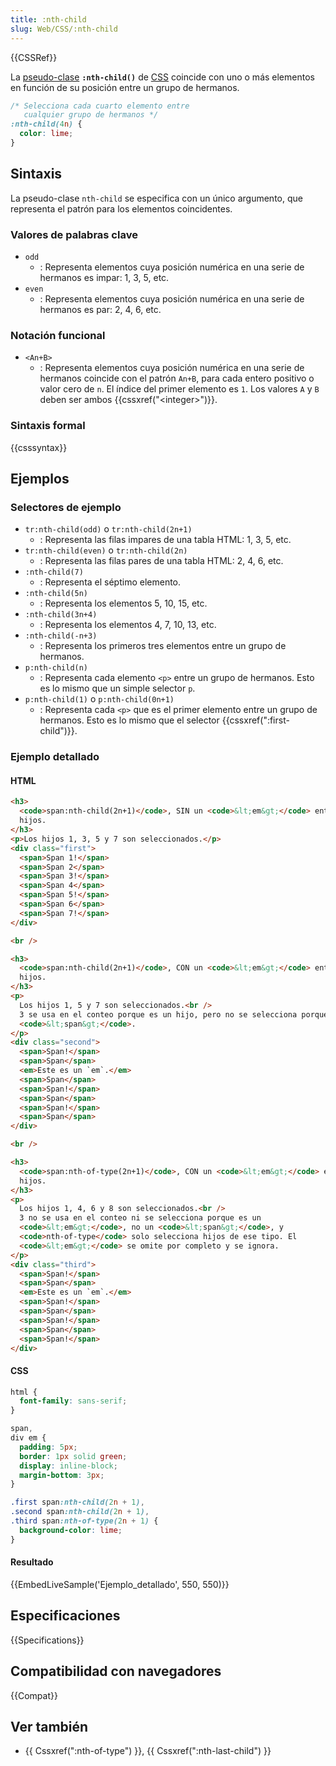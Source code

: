 ```yaml
---
title: :nth-child
slug: Web/CSS/:nth-child
---
```


{{CSSRef}}

La [pseudo-clase](/es/docs/Web/CSS) **`:nth-child()`** de [CSS](/es/docs/Web/CSS) coincide con uno o más elementos en función de su posición entre un grupo de hermanos.

```css
/* Selecciona cada cuarto elemento entre
   cualquier grupo de hermanos */
:nth-child(4n) {
  color: lime;
}
```

## Sintaxis

La pseudo-clase `nth-child` se especifica con un único argumento, que representa el patrón para los elementos coincidentes.

### Valores de palabras clave

- `odd`
  - : Representa elementos cuya posición numérica en una serie de hermanos es impar: 1, 3, 5, etc.
- `even`
  - : Representa elementos cuya posición numérica en una serie de hermanos es par: 2, 4, 6, etc.

### Notación funcional

- `<An+B>`
  - : Representa elementos cuya posición numérica en una serie de hermanos coincide con el patrón `An+B`, para cada entero positivo o valor cero de `n`. El índice del primer elemento es `1`. Los valores `A` y `B` deben ser ambos {{cssxref("&lt;integer&gt;")}}.

### Sintaxis formal

{{csssyntax}}

## Ejemplos

### Selectores de ejemplo

- `tr:nth-child(odd)` o `tr:nth-child(2n+1)`
  - : Representa las filas impares de una tabla HTML: 1, 3, 5, etc.
- `tr:nth-child(even)` o `tr:nth-child(2n)`
  - : Representa las filas pares de una tabla HTML: 2, 4, 6, etc.
- `:nth-child(7)`
  - : Representa el séptimo elemento.
- `:nth-child(5n)`
  - : Representa los elementos 5, 10, 15, etc.
- `:nth-child(3n+4)`
  - : Representa los elementos 4, 7, 10, 13, etc.
- `:nth-child(-n+3)`
  - : Representa los primeros tres elementos entre un grupo de hermanos.
- `p:nth-child(n)`
  - : Representa cada elemento `<p>` entre un grupo de hermanos. Esto es lo mismo que un simple selector `p`.
- `p:nth-child(1)` o `p:nth-child(0n+1)`
  - : Representa cada `<p>` que es el primer elemento entre un grupo de hermanos. Esto es lo mismo que el selector {{cssxref(":first-child")}}.

### Ejemplo detallado

#### HTML

```html
<h3>
  <code>span:nth-child(2n+1)</code>, SIN un <code>&lt;em&gt;</code> entre los
  hijos.
</h3>
<p>Los hijos 1, 3, 5 y 7 son seleccionados.</p>
<div class="first">
  <span>Span 1!</span>
  <span>Span 2</span>
  <span>Span 3!</span>
  <span>Span 4</span>
  <span>Span 5!</span>
  <span>Span 6</span>
  <span>Span 7!</span>
</div>

<br />

<h3>
  <code>span:nth-child(2n+1)</code>, CON un <code>&lt;em&gt;</code> entre los
  hijos.
</h3>
<p>
  Los hijos 1, 5 y 7 son seleccionados.<br />
  3 se usa en el conteo porque es un hijo, pero no se selecciona porque no es un
  <code>&lt;span&gt;</code>.
</p>
<div class="second">
  <span>Span!</span>
  <span>Span</span>
  <em>Este es un `em`.</em>
  <span>Span</span>
  <span>Span!</span>
  <span>Span</span>
  <span>Span!</span>
  <span>Span</span>
</div>

<br />

<h3>
  <code>span:nth-of-type(2n+1)</code>, CON un <code>&lt;em&gt;</code> entre los
  hijos.
</h3>
<p>
  Los hijos 1, 4, 6 y 8 son seleccionados.<br />
  3 no se usa en el conteo ni se selecciona porque es un
  <code>&lt;em&gt;</code>, no un <code>&lt;span&gt;</code>, y
  <code>nth-of-type</code> solo selecciona hijos de ese tipo. El
  <code>&lt;em&gt;</code> se omite por completo y se ignora.
</p>
<div class="third">
  <span>Span!</span>
  <span>Span</span>
  <em>Este es un `em`.</em>
  <span>Span!</span>
  <span>Span</span>
  <span>Span!</span>
  <span>Span</span>
  <span>Span!</span>
</div>
```

#### CSS

```css
html {
  font-family: sans-serif;
}

span,
div em {
  padding: 5px;
  border: 1px solid green;
  display: inline-block;
  margin-bottom: 3px;
}

.first span:nth-child(2n + 1),
.second span:nth-child(2n + 1),
.third span:nth-of-type(2n + 1) {
  background-color: lime;
}
```

#### Resultado

{{EmbedLiveSample('Ejemplo_detallado', 550, 550)}}

## Especificaciones

{{Specifications}}

## Compatibilidad con navegadores

{{Compat}}

## Ver también

- {{ Cssxref(":nth-of-type") }}, {{ Cssxref(":nth-last-child") }}
